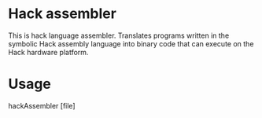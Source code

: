 # Hack assembler

This is hack language assembler. Translates programs written in the symbolic Hack assembly language into binary code that can execute on the Hack hardware platform.

# Usage

hackAssembler [file]

